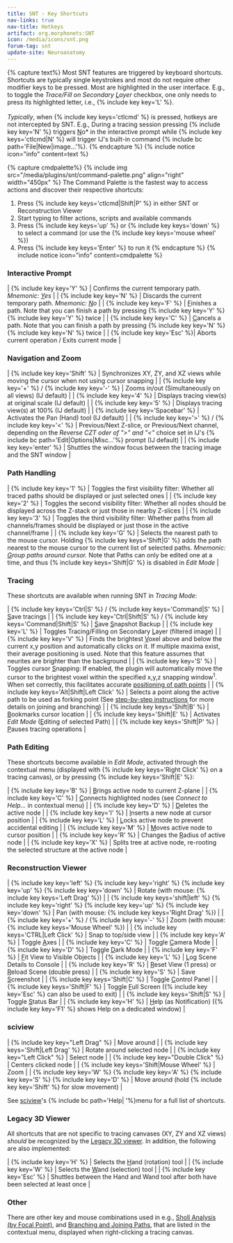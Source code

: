 ```yaml
---
title: SNT › Key Shortcuts
nav-links: true
nav-title: Hotkeys
artifact: org.morphonets:SNT
icon: /media/icons/snt.png
forum-tag: snt
update-site: Neuroanatomy
---
```


{% capture text%}
Most SNT features are triggered by keyboard shortcuts. Shortcuts are typically single keystrokes and most do not require other modifier keys to be pressed. Most are highlighted in the user interface. E.g., to toggle the *Trace/Fill on Secondary <u>L</u>ayer* checkbox, one only needs to press its highlighted letter, i.e., {% include key key='L' %}.
<br><br>
_Typically_, when {% include key keys='ctlcmd' %} is pressed, hotkeys are not intercepted by SNT. E.g., During a tracing session pressing {% include key key='N' %} triggers <u>N</u>o* in the interactive prompt while {% include key keys='ctlcmd|N' %} will trigger IJ's built-in command {% include bc path='File|New|image...'%}.
{% endcapture %}
{% include notice icon="info" content=text %}

{% capture cmdpalette%}
{% include img src="/media/plugins/snt/command-palette.png" align="right" width="450px" %}
The Command Palette is the fastest way to access actions and discover their respective shortcuts:
1. Press {% include key keys='ctlcmd|Shift|P' %} in either SNT or Reconstruction Viewer
2. Start typing to filter actions, scripts and available commands
3. Press {% include key keys='up' %} or {% include key keys='down' %} to select a command (or use the  {% include key keys='mouse wheel' %})
4. Press {% include key keys='Enter' %} to run it
{% endcapture %}
{% include notice  icon="info" content=cmdpalette %}

### Interactive Prompt

| {% include key key='Y' %}  | Confirms the current temporary path. *Mnemonic: <u>Y</u>es* |
| {% include key key='N' %}  | Discards the current temporary path. *Mnemonic: <u>N</u>o*  |
| {% include key key='F' %}  | <u>F</u>inishes a path. Note that you can finish a path by pressing {% include key key='Y' %} {% include key key='Y' %} twice |
| {% include key key='C' %}  | <u>C</u>ancels a path. Note that you can finish a path by pressing {% include key key='N' %} {% include key key='N' %} twice |
| {% include key key='Esc' %}| Aborts current operation / Exits current mode |


### Navigation and Zoom

| {% include key key='Shift' %}    | Synchronizes XY, ZY, and XZ views while moving the cursor when not using cursor snapping |
| {% include key key='+' %} / {% include key key='-' %}      | Zooms in/out (Simultaneously on all views) (IJ default) |
| {% include key key='4' %}        | Displays tracing view(s) at original scale (IJ default) |
| {% include key key='5' %}        | Displays tracing view(s) at 100% (IJ default) |
| {% include key key='Spacebar' %} | Activates the Pan (Hand) tool (IJ default) |
| {% include key key='>' %} / {% include key key='<' %} | Previous/Next Z-slice, or Previous/Next channel, depending on the *Reverse CZT oder of "&gt;" and "&lt;"* choice set in IJ's {% include bc path='Edit|Options|Misc...'%} prompt (IJ default) |
| {% include key key='enter' %}    | Shuttles the window focus between the tracing image and the SNT window |


### Path Handling

| {% include key key='1' %} | Toggles the first visibility filter: Whether all traced paths should be displayed or just selected ones |
| {% include key key='2' %} | Toggles the second visibility filter: Whether all nodes should be displayed across the Z-stack or just those in nearby Z-slices |
| {% include key key='3' %} | Toggles the third visibility filter: Whether paths from all channels/frames should be displayed or just those in the active channel/frame |
| {% include key key='G' %} | Selects the nearest path to the mouse cursor. Holding {% include key keys='Shift|G' %} adds the path nearest to the mouse cursor to the current list of selected paths. *Mnemonic: <u>G</u>roup paths around cursor.* Note that Paths can only be edited one at a time, and thus {% include key keys='Shift|G' %} is disabled in *Edit Mode* |


### Tracing

These shortcuts are available when running SNT in *Tracing Mode*:

| {% include key keys='Ctrl|S' %} / {% include key keys='Command|S' %}           | <u>S</u>ave tracings |
| {% include key key='Ctrl|Shift|S' %} / {% include key keys='Command|Shift|S' %} | <u>S</u>ave <u>S</u>napshot Backup |
| {% include key key='L' %}                     | Toggles Tracing/Filling on Secondary <u>L</u>ayer (filtered image) |
| {% include key key='V' %}                     | Finds the brightest <u>V</u>oxel above and below the current x,y position and automatically clicks on it. If multiple maxima exist, their average positioning is used. Note that this feature assumes that neurites are brighter than the background |
| {% include key key='S' %}                     | Toggles cursor <u>S</u>napping: If enabled, the plugin will automatically move the cursor to the brightest voxel within the specified x,y,z snapping window<sup>1</sup>. When set correctly, this facilitates accurate [positioning of path points](/plugins/snt/step-by-step-instructions#accurate-point-placement) |
| {% include key keys='Alt|Shift|Left Click' %} | Selects a point along the active path to be used as forking point (See [step-by-step instructions](/plugins/snt/step-by-step-instructions#branching-start-a-path-on-an-existing-path) for more details on joining and branching) |
| {% include key keys='Shift|B' %}              | <u>B</u>ookmarks cursor location |
| {% include key keys='Shift|E' %}              | Activates *Edit Mode* (<u>E</u>diting of selected Path) |
| {% include key keys='Shift|P' %}              | <u>P</u>auses tracing operations |


### Path Editing

These shortcuts become available in *Edit Mode*, activated through the contextual menu (displayed with {% include key keys='Right Click' %} on a tracing canvas), or by pressing {% include key keys='Shift|E' %}:

| {% include key key='B' %} | <u>B</u>rings active node to current Z-plane |
| {% include key key='C' %} | <u>C</u>onnects highlighted nodes (see *Connect to Help...* in contextual menu) |
| {% include key key='D' %} | <u>D</u>eletes the active node |
| {% include key key='I' %} | <u>I</u>nserts a new node at cursor position |
| {% include key key='L' %} | <u>L</u>ocks active node to prevent accidental editing |
| {% include key key='M' %} | <u>M</u>oves active node to cursor position |
| {% include key key='R' %} | Changes the <u>R</u>adius of active node |
| {% include key key='X' %} | Splits tree at active node, re-rooting the selected structure at the active node |

### Reconstruction Viewer

| {% include key key='left' %} {% include key key='right' %} {% include key key='up' %} {% include key key='down' %} | Rotate (with mouse: {% include key keys='Left Drag' %}) |
| {% include key keys='shift|left' %} {% include key key='right' %} {% include key key='up' %} {% include key key='down' %} | Pan (with mouse: {% include key keys='Right Drag' %}) |
| {% include key key='+' %} / {% include key key='-' %} | Zoom (with mouse: {% include key keys='Mouse Wheel' %}) |
| {% include key keys='CTRL|Left Click' %} | Snap to top/side view |
| {% include key key='A' %}        | Toggle <u>A</u>xes |
| {% include key key='C' %}        | Toggle <u>C</u>amera Mode |
| {% include key key='D' %}        | Toggle <u>D</u>ark Mode |
| {% include key key='F' %}        | <u>F</u>it View to Visible Objects |
| {% include key key='L' %}        | <u>L</u>og Scene Details to Console |
| {% include key key='R' %}        | <u>R</u>eset View (1 press) or <u>R</u>eload Scene (double press) |
| {% include key key='S' %}        | Save <u>S</u>creenshot |
| {% include key keys='Shift|C' %} | Toggle <u>C</u>ontrol Panel |
| {% include key keys='Shift|F' %} | Toggle <u>F</u>ull Screen ({% include key key='Esc' %} can also be used to exit) |
| {% include key keys='Shift|S' %} | Toggle <u>S</u>tatus Bar |
| {% include key key='H' %}        | <u>H</u>elp (as Notification) ({% include key key='F1' %} shows Help on a dedicated window) |

### sciview

| {% include key key="Left Drag" %}          | Move around |
| {% include key keys='Shift|Left Drag' %}   | Rotate around selected node |
| {% include key key="Left Click" %}         | Select node |
| {% include key key="Double Click" %}       | Centers clicked node |
| {% include key keys='Shift|Mouse Wheel' %} | Zoom |
| {% include key key='W' %} {% include key key='A' %} {% include key key='S' %} {% include key key='D' %} | Move around (hold {% include key key='Shift' %} for slow movement) |

See [sciview](/plugins/sciview)'s {% include bc path='Help| '%}menu for a full list of shortcuts.

### Legacy 3D Viewer

All shortcuts that are not specific to tracing canvases (XY, ZY and XZ views) *should* be recognized by the [Legacy 3D viewer](/plugins/snt/step-by-step-instructions#legacy-3d-viewer). In addition, the following are also implemented:

| {% include key key='H' %}   | Selects the <u>H</u>and (rotation) tool |
| {% include key key='W' %}   | Selects the <u>W</u>and (selection) tool |
| {% include key key='Esc' %} | Shuttles between the Hand and Wand tool after both have been selected at least once |

### Other

There are other key and mouse combinations used in e.g., [Sholl Analysis (by Focal Point)](/plugins/snt/analysis#sholl-analysis), and [Branching and Joining Paths](/plugins/snt/step-by-step-instructions#branching-start-a-path-on-an-existing-path), that are listed in the contextual menu, displayed when right-clicking a tracing canvas.
